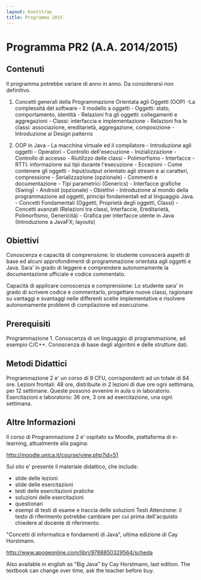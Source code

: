 ```yaml
---
layout: bootstrap
title: Programma 2015
---
```


Programma PR2 (A.A. 2014/2015)
======================================

Contenuti 
---------
Il programma potrebbe variare di anno in anno. Da considerarsi non definitivo. 

  1. Concetti generali della Programmazione Orientata agli Oggetti (OOP)
    -La complessità del software
    - Il modello a oggetti
    - Oggetti: stato, comportamento, identità
    - Relazioni fra gli oggetti: collegamenti e aggregazioni
    - Classi: interfaccia e implementazione
    - Relazioni fra le classi: associazione, ereditarietà, aggregazione, composizione
    - Introduzione ai Design patterns

  2. OOP in Java
    - La macchina virtuale ed il compilatore
    - Introduzione agli oggetti
    - Operatori
    - Controllo dell'esecuzione
    - Inizializzazione
    - Controllo di accesso
    - Riutilizzo delle classi
    - Polimorfismo
    - Interfacce
    - RTTI: informazione sui tipi durante l'esecuzione
    - Eccezioni
    - Come contenere gli oggetti
    - Input/output orientato agli stream e ai caratteri, compressione
    - Serializzazione (opzionale)
    - Commenti e documentazione
    - Tipi parametrici (Generics)
    - Interfacce grafiche (Swing)
    - Android (opzionale)
    - Obiettivi
    - Introduzione al mondo della programmazione ad oggetti, principi fondamentali ed al linguaggio Java.
    - Concetti Fondamentali (Oggetti, Proprietà degli oggetti, Classi)
    - Concetti avanzati (Relazioni tra classi, Interfaccie, Ereditarietà, Polimorfismo, Genericità)
    - Grafica per interfacce utente in Java (Introduzione a JavaFX; layouts)

Obiettivi
---------

Conoscenza e capacità di comprensione: 
lo studente conoscerà aspetti di base ed alcuni approfondimenti di programmazione orientata agli oggetti e Java.
Sara' in grado di leggere e comprendere autonomamente la documentazione ufficiale e codice commentato.

Capacità di applicare conoscenza e comprensione:
Lo studente sara' in grado di scrivere codice e commentarlo, progettare nuove classi, ragionare su vantaggi e svantaggi nelle differenti scelte implementative e risolvere autonomamente problemi di compilazione ed esecuzione.

Prerequisiti
---------

Programmazione 1. Conoscenza di un linguaggio di programmazione, ad esempio C/C++.
Conoscenza di base degli algoritmi e delle strutture dati.

Metodi Didattici
---------
Programmazione 2 e' un corso di 9 CFU, corrispondenti ad un totale di 84 ore. 
Lezioni frontali: 48 ore, distribuite in 2 lezioni di due ore ogni settimana, per 12 settimane. Queste possono avvenire in aula o in laboratorio.
Esercitazioni e laboratorio: 36 ore, 3 ore ad esercitazione, una ogni settimana.


Altre Informazioni
---------
Il corso di Programmazione 2 e' ospitato su Moodle, piattaforma di e-learning, attualmente alla pagina:

http://moodle.unica.it/course/view.php?id=51

Sul sito e' presente il materiale didattico, che include:
- slide delle lezioni
- slide delle esercitazioni
- testi delle esercitazioni pratiche
- soluzioni delle esercitazioni
- questionari
- esempi di testi di esame e traccia delle soluzioni
Testi
Attenzione: il testo di riferimento potrebbe cambiare per cui prima dell'acquisto chiedere al docente di riferimento.

"Concetti di informatica e fondamenti di Java", ultima edizione di Cay Horstmann.

http://www.apogeonline.com/libri/9788850329564/scheda

Also available in english as "Big Java" by Cay Horstmann, last edition. The textbook can change over time, ask the teacher before buy.

